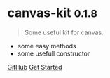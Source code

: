 # canvas-kit <small>0.1.8</small>

> Some useful kit for canvas.

* some easy methods
* some usefull constructor 

[GitHub](https://github.com/canvas-kit/)
[Get Started](/quickstart.md)